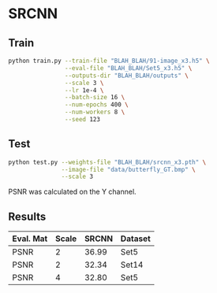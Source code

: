 # SRCNN


## Train

```bash
python train.py --train-file "BLAH_BLAH/91-image_x3.h5" \
                --eval-file "BLAH_BLAH/Set5_x3.h5" \
                --outputs-dir "BLAH_BLAH/outputs" \
                --scale 3 \
                --lr 1e-4 \
                --batch-size 16 \
                --num-epochs 400 \
                --num-workers 8 \
                --seed 123                
```

## Test


```bash
python test.py --weights-file "BLAH_BLAH/srcnn_x3.pth" \
               --image-file "data/butterfly_GT.bmp" \
               --scale 3
```

PSNR was calculated on the Y channel.

## Results

| Eval. Mat | Scale | SRCNN | Dataset |
|-----------|-------|-------|--------------|
| PSNR | 2 | 36.99 | Set5 |
| PSNR | 2 | 32.34 | Set14 |
| PSNR | 4 | 32.80 | Set5 |

